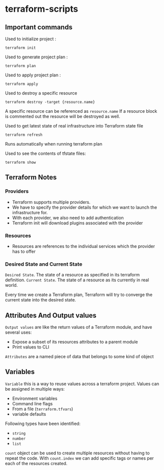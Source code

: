 # terraform-scripts

## Important commands

Used to initialize project :
```
terraform init
```

Used to generate project plan :
```
terraform plan
```

Used to apply project plan :
```
terraform apply
```

Used to destroy a specific resource
```
terraform destroy -target {resource.name}
```
A specific resource can be referenced as `resource.name` 
If a resource block is commented out the resource will be destroyed as well.

Used to get latest state of real infrastructure into Terraform state file 
```
terraform refresh
```
Runs automatically when running terraform plan 

Used to see the contents of tfstate files:
```
terraform show
```

## Terraform Notes

### Providers
- Terraform supports multiple providers.
- We have to specify the provider details for which we want to launch the infrastructure for.
- With each provider, we also need to add authentication
- Terraform init will download plugins associated with the provider

### Resources
- Resources are references to the individual services which the provider has to offer

### Desired State and Current State

`Desired State`. The state of a resource as specified in its terraform definition.
`Current State`. The state of a resource as its currently in real world.

Every time we create a Terraform plan, Terraform will try to converge the current state into the desired state.

## Attributes And Output values

`Output values` are like the return values of a Terraform module, and have several uses:
 - Expose a subset of its resources attributes to a parent module
 - Print values to CLI
 
`Attributes` are a named piece of data that belongs to some kind of object

## Variables

`Variable` this is a way to reuse values across a terraform project. Values can be assigned in multiple ways: 
- Environment variables
- Command line flags
- From a file (`terraform.tfvars`)
- variable defaults

Following types have been identified: 
- `string`
- `number`
- `list`

`count` object can be used to create multiple resources without having to repeat the code. 
With `count.index` we can add specific tags or names per each of the resources created.
 
